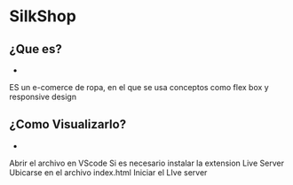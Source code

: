 # SilkShop

## ¿Que es?
*
ES un e-comerce de ropa, en el que se usa conceptos como flex box y responsive design

## ¿Como Visualizarlo?
*
Abrir el archivo en VScode
Si es necesario instalar la extension Live Server
Ubicarse en el archivo index.html
Iniciar el LIve server